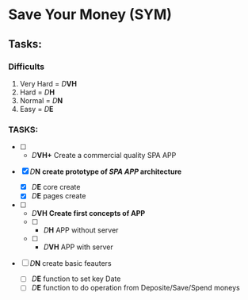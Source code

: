 # Save Your Money (SYM)

## Tasks:

### Difficults
1. Very Hard =   _D_**VH**
2. Hard      =   _D_**H**
3. Normal    =   _D_**N**
4. Easy      =   _D_**E**

### TASKS:

- [ ] - _D_**VH+** Сreate a commercial quality SPA APP

- [x] _D_**N** **create prototype of _SPA APP_ architecture**
  - [x] _D_**E** core create
  - [x] _D_**E** pages create

- [ ] - _D_**VH** **Create first concepts of APP**
  - [ ] - _D_**H** APP without server
  - [ ] - _D_**VH** APP with server


- [ ] _D_**N** create basic feauters
  - [ ] _D_**E** function to set key Date
  - [ ] _D_**E** function to do operation from Deposite/Save/Spend moneys
